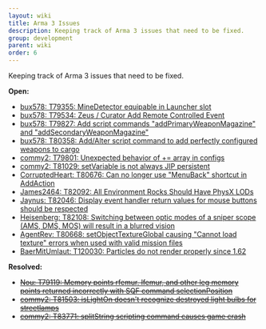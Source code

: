 ```yaml
---
layout: wiki
title: Arma 3 Issues
description: Keeping track of Arma 3 issues that need to be fixed.
group: development
parent: wiki
order: 6
---
```



Keeping track of Arma 3 issues that need to be fixed.

**Open:**

- [bux578: T79355: MineDetector equipable in Launcher slot](https://feedback.bistudio.com/T79355)
- [bux578: T79534: Zeus / Curator Add Remote Controlled Event](https://feedback.bistudio.com/T79534)
- [bux578: T79827: Add script commands "addPrimaryWeaponMagazine" and "addSecondaryWeaponMagazine"](https://feedback.bistudio.com/T79827)
- [bux578: T80358: Add/Alter script command to add perfectly configured weapons to cargo](https://feedback.bistudio.com/T80358)
- [commy2: T79801: Unexpected behavior of += array in configs](https://feedback.bistudio.com/T79801)
- [commy2: T81029: setVariable is not always JIP persistent](https://feedback.bistudio.com/T81029)
- [CorruptedHeart: T80676: Can no longer use "MenuBack" shortcut in AddAction](https://feedback.bistudio.com/T80676)
- [James2464: T82092: All Environment Rocks Should Have PhysX LODs](https://feedback.bistudio.com/T82092)
- [Jaynus: T82046: Display event handler return values for mouse buttons should be respected](https://feedback.bistudio.com/T82046)
- [Heisenberg: T82108: Switching between optic modes of a sniper scope (AMS, DMS, MOS) will result in a blurred vision](https://feedback.bistudio.com/T82108)
- [AgentRev: T80668: setObjectTextureGlobal causing "Cannot load texture" errors when used with valid mission files](https://feedback.bistudio.com/T80668)
- [BaerMitUmlaut: T120030: Particles do not render properly since 1.62](https://feedback.bistudio.com/T120030)

**Resolved:**

- <del>[Nou: T79119: Memory points rfemur, lfemur, and other leg memory points returned incorrectly with SQF command selectionPosition](https://feedback.bistudio.com/T79119)</del>
- <del>[commy2: T81503: isLightOn doesn't recognize destroyed light bulbs for streetlamps](https://feedback.bistudio.com/T81503)</del>
- <del>[commy2: T83771: splitString scripting command causes game crash](https://feedback.bistudio.com/T83771)</del>
